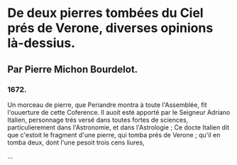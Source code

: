 # De deux pierres tombées du Ciel prés de Verone, diverses opinions là-dessius.

## Par Pierre Michon Bourdelot.

### 1672.

Un morceau de pierre, que Periandre montra à toute l'Assemblée, fit l'ouuerture de cette Coference. Il auoit esté apporté par le Seigneur Adriano Italien, personnage trés versé dans toutes fortes de sciences, particulierement dans l'Astronomie, et dans l'Astrologie ; Ce docte Italien dit que c'estoit le fragment d'une pierre, qui tomba prés de Verone ; qu'il en tomba deux, dont l'une pesoit trois cens liures,

...

